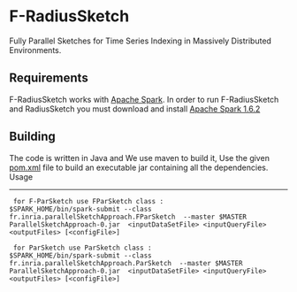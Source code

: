 # F-RadiusSketch
Fully Parallel Sketches for Time Series Indexing in Massively Distributed Environments.

 Requirements 
------------
F-RadiusSketch works with [Apache Spark](http://spark.apache.org/). In order to run F-RadiusSketch and RadiusSketch you must download and install [Apache Spark 1.6.2](http://spark.apache.org/news/spark-1-6-2-released.html)
	
 Building
------------

The code is written in Java and We use maven to build it, Use the given [pom.xml](pom.xml) file to build an executable jar containing all the dependencies.
 Usage
 
 
 
------------

	 for F-ParSketch use FParSketch class :
	$SPARK_HOME/bin/spark-submit --class fr.inria.parallelSketchApproach.FParSketch  --master $MASTER ParallelSketchApproach-0.jar  <inputDataSetFile> <inputQueryFile> <outputFiles> [<configFile>]
   
	 for ParSketch use ParSketch class :
	$SPARK_HOME/bin/spark-submit --class fr.inria.parallelSketchApproach.ParSketch  --master $MASTER ParallelSketchApproach-0.jar  <inputDataSetFile> <inputQueryFile> <outputFiles> [<configFile>]
 
 



 
